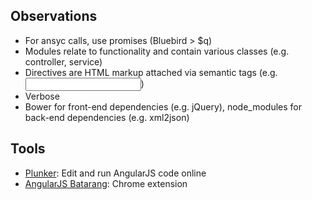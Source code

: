 ## Observations

* For ansyc calls, use promises (Bluebird > $q)
* Modules relate to functionality and contain various classes (e.g. controller, service)
* Directives are HTML markup attached via semantic tags (e.g. <input validate-mandatory... />)
* Verbose
* Bower for front-end dependencies (e.g. jQuery), node_modules for back-end dependencies (e.g. xml2json)

## Tools

* [Plunker](http://plnkr.co/): Edit and run AngularJS code online
* [AngularJS Batarang](https://chrome.google.com/webstore/detail/angularjs-batarang/ighdmehidhipcmcojjgiloacoafjmpfk): Chrome extension

